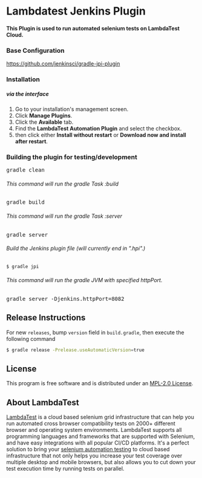 # Lambdatest Jenkins Plugin

#### This Plugin is used to run automated selenium tests on LambdaTest Cloud.

### Base Configuration
https://github.com/jenkinsci/gradle-jpi-plugin

### Installation

##### via the interface
1. Go to your installation's management screen.
2. Click **Manage Plugins**.
3. Click the **Available** tab.
4. Find the **LambdaTest Automation Plugin** and select the checkbox.
5. then click either **Install without restart** or **Download now and install after restart**.

### Building the plugin for testing/development

<pre>gradle clean</pre>

###### This command will run the gradle Task :build
<pre>gradle build</pre>

###### This command will run the gradle Task :server
<pre>gradle server</pre>

###### Build the Jenkins plugin file (will currently end in ".hpi".)
```bash
$ gradle jpi
```

###### This command will run the gradle JVM with specified httpPort.
<pre>gradle server -Djenkins.httpPort=8082</pre>

## Release Instructions

For new `releases`, bump `version` field in `build.gradle`, then execute the following command

```bash
$ gradle release -Prelease.useAutomaticVersion=true
```

## License

This program is free software and is distributed under an [MPL-2.0 License](LICENSE).

## About LambdaTest
[LambdaTest](https://www.lambdatest.com/) is a cloud based selenium grid infrastructure that can help you run automated cross browser compatibility tests on 2000+ different browser and operating system environments. LambdaTest supports all programming languages and frameworks that are supported with Selenium, and have easy integrations with all popular CI/CD platforms. It's a perfect solution to bring your [selenium automation testing](https://www.lambdatest.com/selenium-automation) to cloud based infrastructure that not only helps you increase your test coverage over multiple desktop and mobile browsers, but also allows you to cut down your test execution time by running tests on parallel.
